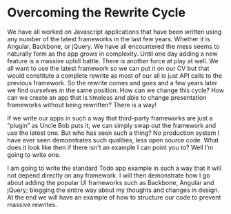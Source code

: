 # Overcoming the Rewrite Cycle
We have all worked on Javascript applications that have been written using any number of the latest frameworks in the last few years. Whether it is Angular, Backbone, or jQuery. We have all encountered the mess seems to naturally form as the app grows in complexity. Until one day adding a new feature is a massive uphill battle. There is another force at play at well. We all want to use the latest framework so we can put it on our CV but that would constitute a complete rewrite as most of our all is just API calls to the previous framework. So the rewrite comes and goes and a few years later we find ourselves in the same position. How can we change this cycle? How can we create an app that is timeless and able to change presentation frameworks without being rewritten? There is a way!

If we write our apps in such a way that third-party frameworks are just a “plugin” as Uncle Bob puts it, we can simply swap out the framework and use the latest one. But who has seen such a thing? No production system I have ever seen demonstrates such qualities, less open source code. What does it look like then if there isn’t an example I can point you to? Well I’m going to write one.

I am going to write the standard Todo app example in such a way that it will not depend directly on any framework. I will then demonstrate how I go about adding the popular UI frameworks such as Backbone, Angular and jQuery; blogging the entire way about my thoughts and changes in design. At the end we will have an example of how to structure our code to prevent massive rewrites.